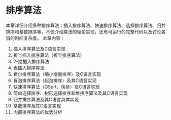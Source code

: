 # 排序算法
 
本章详细介绍多种排序算法：插入排序算法、快速排序算法、选择排序算法、归并排序和基数排序等，不仅介绍算法的理论实现，还有可运行的完整代码以及讨论各自的时间复杂度。
本章内容：

1. 插入排序算法及C语言实现
2. 折半插入排序算法（折半排序算法）
3. 2-路插入排序算法
4. 表插入排序算法
5. 希尔排序算法（缩小增量排序）及C语言实现
6. 冒泡排序算法（起泡排序）及其C语言实现
7. 快速排序算法（QSort，快排）及C语言实现
8. 简单选择排序、树形选择排序和堆排序算法及其C语言实现
9. 归并排序算法及其C语言具体实现
10. 基数排序及其C语言实现
11. 内部排序算法的优势分析
